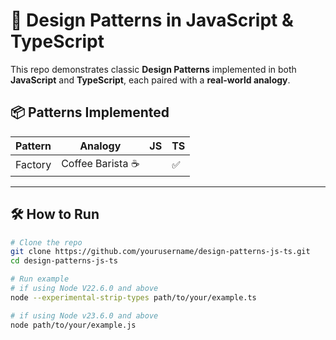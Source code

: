 # 🧠 Design Patterns in JavaScript & TypeScript

This repo demonstrates classic **Design Patterns** implemented in both **JavaScript** and **TypeScript**, each paired with a **real-world analogy**.

## 📦 Patterns Implemented

| Pattern | Analogy           | JS  | TS  |
| ------- | ----------------- | --- | --- |
| Factory | Coffee Barista ☕ |     | ✅  |

---

## 🛠️ How to Run

```bash
# Clone the repo
git clone https://github.com/yourusername/design-patterns-js-ts.git
cd design-patterns-js-ts

# Run example
# if using Node V22.6.0 and above
node --experimental-strip-types path/to/your/example.ts

# if using Node v23.6.0 and above
node path/to/your/example.js

```
